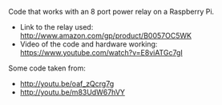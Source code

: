 Code that works with an 8 port power relay on a Raspberry Pi.

- Link to the relay used: http://www.amazon.com/gp/product/B0057OC5WK
- Video of the code and hardware working: https://www.youtube.com/watch?v=E8viATGc7gI

Some code taken from:
* http://youtu.be/oaf_zQcrg7g
* http://youtu.be/m83UdW67hVY
